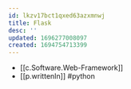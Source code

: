 ```yaml
---
id: lkzv17bct1qxed63azxmnwj
title: Flask
desc: ''
updated: 1696277008097
created: 1694754713399
---
```


- [[c.Software.Web-Framework]]
- [[p.writtenIn]] #python